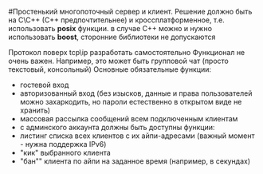 #Простенький многопоточный сервер и клиент.
Решение должно быть на С\С++ (С++ предпочтительнее) и кроссплатформенное, т.е. использовать **posix** функции. в случае С++ можно и нужно использовать **boost**, сторонние библиотеки не допускаются

Протокол поверх tcp\ip разработать самостоятельно
Функционал не очень важен. Например, это может быть групповой чат (просто текстовый, консольный)
Основные обязательные функции:
- гостевой вход
- авторизованный вход (без изысков, данные и права пользователей можно захаркодить, но пароли естественно в открытом виде не хранить)
- массовая рассылка сообщений всем подключенным клиентам
- с админского аккаунта должны быть доступны функции:
- листинг списка всех клиентов с их айпи-адресами (важный момент - нужна поддержка IPv6)
- "кик" выбранного клиента
- "бан"" клиента по айпи на заданное время (например, в секундах)